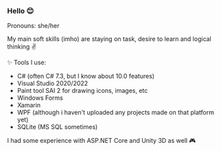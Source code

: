 ### Hello 😊
Pronouns: she/her 

My main soft skills (imho) are staying on task, desire to learn and logical thinking ✌

✨ Tools I use:
- C# (often C# 7.3, but I know about 10.0 features)
- Visual Studio 2020/2022
- Paint tool SAI 2 for drawing icons, images, etc
- Windows Forms
- Xamarin
- WPF (although i haven't uploaded any projects made on that platform yet)
- SQLite (MS SQL sometimes)

I had some experience with ASP.NET Core and Unity 3D as well 🎮

<!--
**attevinon/attevinon** is a ✨ _special_  repository because its `README.md` (this file) appears on your GitHub profile.

Here are some ideas to get you started:

- 🔭 I’m currently working on ...
- 🌱 I’m currently learning ...
- 👯 I’m looking to collaborate on ...
- 🤔 I’m looking for help with ...
- 💬 Ask me about ...
- 📫 How to reach me: ...
-  Pronouns: ...
- ⚡ Fun fact: ...
-->
